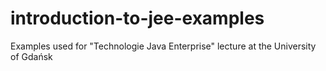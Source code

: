 introduction-to-jee-examples
============================

Examples used for "Technologie Java Enterprise" lecture at the University of Gdańsk
